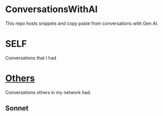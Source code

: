 # ConversationsWithAI

This repo hosts snippets and copy paste from conversations with Gen AI.

# SELF

Conversations that I had

# [Others](OTHERS/Others.md)

Conversations others in my network had.

## Sonnet


